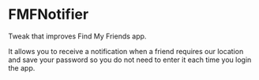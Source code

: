 FMFNotifier
===========
Tweak that improves Find My Friends app.

It allows you to receive a notification when a friend requires our location and save your password so you do not need to enter it each time you login the app.
